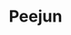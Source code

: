 ---
pid: ch750
title: Peejun
location_transcription: Right in the middle of uPenn like Wharton
coordinates: "[-75.198277841543, 39.95253663136]"
zipcode: '95051'
gen_neighborhood: 
neighborhood: 
outside_phl: 'Santa Clara CA '
age: '21'
age_range: 20-29
instagram: 
image_file_name: ch_750.jpg
proposal_transcription: i mean yes theyre not the smartest birds but they got big
  hearts
topic: Animals
topic_summary: 0, 0
type: Sculpture Statue
keywords_other: pigeons
credit: Bily Chang
image_labels: 
twitter: 
facebook: 
permalink: "/monuments/ch750/"
layout: item-page
---